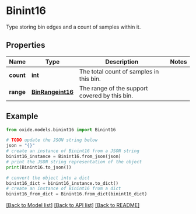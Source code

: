 # Binint16

Type storing bin edges and a count of samples within it.

## Properties

Name | Type | Description | Notes
------------ | ------------- | ------------- | -------------
**count** | **int** | The total count of samples in this bin. | 
**range** | [**BinRangeint16**](BinRangeint16.md) | The range of the support covered by this bin. | 

## Example

```python
from oxide.models.binint16 import Binint16

# TODO update the JSON string below
json = "{}"
# create an instance of Binint16 from a JSON string
binint16_instance = Binint16.from_json(json)
# print the JSON string representation of the object
print(Binint16.to_json())

# convert the object into a dict
binint16_dict = binint16_instance.to_dict()
# create an instance of Binint16 from a dict
binint16_from_dict = Binint16.from_dict(binint16_dict)
```
[[Back to Model list]](../README.md#documentation-for-models) [[Back to API list]](../README.md#documentation-for-api-endpoints) [[Back to README]](../README.md)


